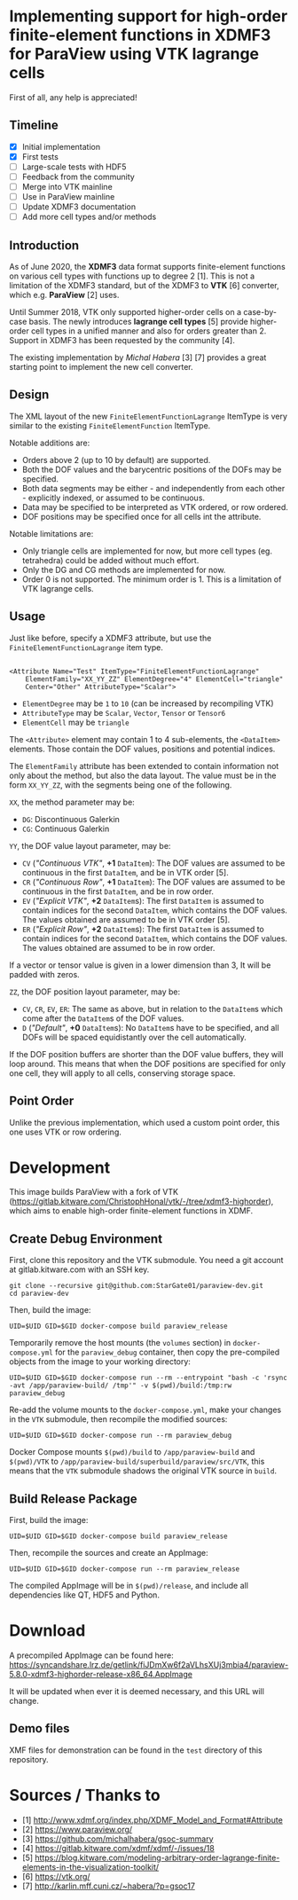 
# Implementing support for high-order finite-element functions in XDMF3 for ParaView using VTK lagrange cells

First of all, any help is appreciated!

## Timeline

- [x] Initial implementation
- [x] First tests
- [ ] Large-scale tests with HDF5
- [ ] Feedback from the community
- [ ] Merge into VTK mainline
- [ ] Use in ParaView mainline
- [ ] Update XDMF3 documentation
- [ ] Add more cell types and/or methods

## Introduction

As of June 2020, the **XDMF3** data format supports finite-element functions on various cell types with functions up to degree 2 [1]. This is not a limitation of the XDMF3 standard, but of the XDMF3 to **VTK** [6] converter, which e.g. **ParaView** [2] uses.

Until Summer 2018, VTK only supported higher-order cells on a case-by-case basis. The newly introduces **lagrange cell types** [5] provide higher-order cell types in a unified manner and also for orders greater than 2. Support in XDMF3 has been requested by the community [4].

The existing implementation by *Michal Habera* [3] [7] provides a great starting point to implement the new cell converter.

## Design

The XML layout of the new `FiniteElementFunctionLagrange` ItemType is very similar to the existing `FiniteElementFunction` ItemType.

Notable additions are:

- Orders above 2 (up to 10 by default) are supported.
- Both the DOF values and the barycentric positions of the DOFs may be specified.
- Both data segments may be either - and independently from each other - explicitly indexed, or assumed to be continuous.
- Data may be specified to be interpreted as VTK ordered, or row ordered.
- DOF positions may be specified once for all cells int the attribute.

Notable limitations are:

- Only triangle cells are implemented for now, but more cell types (eg. tetrahedra) could be added without much effort.
- Only the DG and CG methods are implemented for now.
- Order 0 is not supported. The minimum order is 1. This is a limitation of VTK lagrange cells.

## Usage

Just like before, specify a XDMF3 attribute, but use the `FiniteElementFunctionLagrange` item type.

```

<Attribute Name="Test" ItemType="FiniteElementFunctionLagrange"
    ElementFamily="XX_YY_ZZ" ElementDegree="4" ElementCell="triangle"
    Center="Other" AttributeType="Scalar">
```

- `ElementDegree` may be `1` to `10` (can be increased by recompiling VTK)
- `AttributeType` may be `Scalar`, `Vector`, `Tensor` or `Tensor6`
- `ElementCell` may be `triangle`

The `<Attribute>` element may contain 1 to 4 sub-elements, the `<DataItem>` elements. Those contain the DOF values, positions and potential indices.

The `ElementFamily` attribute has been extended to contain information not only about the method, but also the data layout. The value must be in the form `XX_YY_ZZ`, with the segments being one of the following.

`XX`, the method parameter may be:
- `DG`: Discontinuous Galerkin
- `CG`: Continuous Galerkin

`YY`, the DOF value layout parameter, may be:
- `CV` (*"Continuous VTK"*, **+1** `DataItem`): The DOF values are assumed to be continuous in the first `DataItem`, and be in VTK order [5].
- `CR` (*"Continuous Row"*, **+1** `DataItem`): The DOF values are assumed to be continuous in the first `DataItem`, and be in row order.
- `EV` (*"Explicit VTK"*, **+2** `DataItem`s): The first `DataItem` is assumed to contain indices for the second `DataItem`, which contains the DOF values. The values obtained are assumed to be in VTK order [5].
- `ER` (*"Explicit Row"*, **+2** `DataItem`s): The first `DataItem` is assumed to contain indices for the second `DataItem`, which contains the DOF values. The values obtained are assumed to be in row order.

If a vector or tensor value is given in a lower dimension than 3, It will be padded with zeros.

`ZZ`, the DOF position layout parameter, may be:
- `CV`, `CR`, `EV`, `ER`: The same as above, but in relation to the `DataItem`s which come after the `DataItem`s of the DOF values.
- `D` (*"Default"*, **+0** `DataItem`s): No `DataItem`s have to be specified, and all DOFs will be spaced equidistantly over the cell automatically.

If the DOF position buffers are shorter than the DOF value buffers, they will loop around. This means that when the DOF positions are specified for only one cell, they will apply to all cells, conserving storage space.

## Point Order

Unlike the previous implementation, which used a custom point order, this one uses VTK or row ordering.

# Development


This image builds ParaView with a fork of VTK (https://gitlab.kitware.com/ChristophHonal/vtk/-/tree/xdmf3-highorder), which aims to enable high-order finite-element functions in XDMF.

## Create Debug Environment

First, clone this repository and the VTK submodule. You need a git account at gitlab.kitware.com with an SSH key.

```
git clone --recursive git@github.com:StarGate01/paraview-dev.git
cd paraview-dev
```

Then, build the image:

```
UID=$UID GID=$GID docker-compose build paraview_release
```

Temporarily remove the host mounts (the `volumes` section) in `docker-compose.yml` for the `paraview_debug` container, then copy the pre-compiled objects from the image to your working directory:

```
UID=$UID GID=$GID docker-compose run --rm --entrypoint "bash -c 'rsync -avt /app/paraview-build/ /tmp'" -v $(pwd)/build:/tmp:rw  paraview_debug
```

Re-add the volume mounts to the `docker-compose.yml`, make your changes in the `VTK` submodule, then recompile the modified sources:

```
UID=$UID GID=$GID docker-compose run --rm paraview_debug
```

Docker Compose mounts `$(pwd)/build` to `/app/paraview-build` and `$(pwd)/VTK` to `/app/paraview-build/superbuild/paraview/src/VTK`, this means that the `VTK` submodule shadows the original VTK source in `build`.

## Build Release Package

First, build the image:

```
UID=$UID GID=$GID docker-compose build paraview_release
```

Then, recompile the sources and create an AppImage:

```
UID=$UID GID=$GID docker-compose run --rm paraview_release
```

The compiled AppImage will be in `$(pwd)/release`, and include all dependencies like QT, HDF5 and Python.


# Download

A precompiled AppImage can be found here: https://syncandshare.lrz.de/getlink/fiJDmXw6f2aVLhsXUj3mbia4/paraview-5.8.0-xdmf3-highorder-release-x86_64.AppImage

It will be updated when ever it is deemed necessary, and this URL will change.

## Demo files

XMF files for demonstration can be found in the `test` directory of this repository.

# Sources / Thanks to

- [1] http://www.xdmf.org/index.php/XDMF_Model_and_Format#Attribute
- [2] https://www.paraview.org/
- [3] https://github.com/michalhabera/gsoc-summary
- [4] https://gitlab.kitware.com/xdmf/xdmf/-/issues/18
- [5] https://blog.kitware.com/modeling-arbitrary-order-lagrange-finite-elements-in-the-visualization-toolkit/
- [6] https://vtk.org/
- [7] http://karlin.mff.cuni.cz/~habera/?p=gsoc17